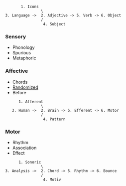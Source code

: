 ```
       1. Icons
                \
3. Language ->  2. Adjective -> 5. Verb -> 6. Object
                /
                 4. Subject
```

### Sensory 
- Phonology
- Spurious
- Metaphoric

### Affective 
- Chords
- [Randomized](https://www.youtube.com/watch?v=4ts6Ep_KarE)
- Before


```
      1. Afferent
                \
   3. Human ->  2. Brain -> 5. Efferent -> 6. Motor
                /
                 4. Pattern
```

### Motor 
- Rhythm
- Association
- Effect

```
      1. Sonoric
                \
3. Analysis ->  2. Chord -> 5. Rhythm -> 6. Bounce
                /
                 4. Motiv
```
